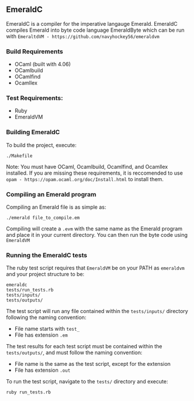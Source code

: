 ## EmeraldC
EmeraldC is a compiler for the imperative langauge Emerald. EmeraldC compiles Emerald into byte code language EmeraldByte which can be run with `EmeraltdVM - https://github.com/navyhockey56/emeraldvm`

### Build Requirements
- OCaml (built with 4.06)
- OCamlbuild
- OCamlfind
- Ocamllex

### Test Requirements:
- Ruby
- EmeraldVM

### Building EmeraldC
To build the project, execute:
```
./Makefile
```
Note: You must have OCaml, Ocamlbuild, Ocamlfind, and Ocamllex installed. If you are missing these requirements, it is reccomended to use `opam - https://opam.ocaml.org/doc/Install.html` to install them.

### Compiling an Emerald program
Compiling an Emerald file is as simple as:
```
./emerald file_to_compile.em
```
Compiling will create a `.evm` with the same name as the Emerald program and place it in your current directory. You can then run the byte code using `EmeraldVM`

### Running the EmeraldC tests
The ruby test script requires that `EmeraldVM` be on your PATH as `emeraldvm` and your project structure to be:
```
emeraldc
tests/run_tests.rb
tests/inputs/
tests/outputs/
```
The test script will run any file contained within the `tests/inputs/` directory following the naming convention:
- File name starts with `test_`
- File has extension `.em`

The test results for each test script must be contained within the `tests/outputs/`, and must follow the naming convention:
- File name is the same as the test script, except for the extension
- File has extension `.out`

To run the test script, navigate to the `tests/` directory and execute:
```
ruby run_tests.rb
```